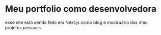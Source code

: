 # Meu portfolio como desenvolvedora  

esse site está sendo feito em Next.js como blog e mostruário dos meu projetos pessoais